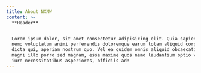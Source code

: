 ```yaml
---
title: About NXNW
content: >-
  **Header**


  Lorem ipsum dolor, sit amet consectetur adipisicing elit. Quia sapiente fuga,
  nemo voluptatum animi perferendis doloremque earum totam aliquid corporis ipsa
  dicta qui, aperiam nostrum quo. Vel ea quidem omnis aliquid obcaecati laborum
  magni illo porro sed magnam, esse maxime quos nemo laudantium optio veniam
  iure necessitatibus asperiores, officiis ad!
---
```


